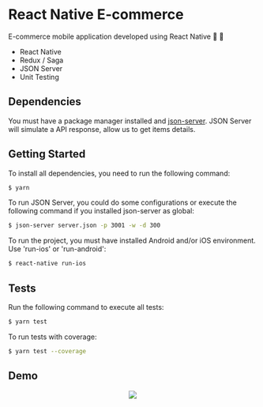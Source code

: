 # React Native E-commerce

E-commerce mobile application developed using React Native :necktie: :tophat:

- React Native
- Redux / Saga
- JSON Server
- Unit Testing

## Dependencies

You must have a package manager installed and [json-server](https://www.npmjs.com/package/json-server). JSON Server will simulate a API response, allow us to get items details.

## Getting Started

To install all dependencies, you need to run the following command:

```sh
$ yarn
```

To run JSON Server, you could do some configurations or execute the following command if you installed json-server as global:

```sh
$ json-server server.json -p 3001 -w -d 300
```

To run the project, you must have installed Android and/or iOS environment. Use 'run-ios' or 'run-android':

```sh
$ react-native run-ios
```

## Tests

Run the following command to execute all tests:

```sh
$ yarn test
```

To run tests with coverage:

```sh
$ yarn test --coverage
```

## Demo
<p align="center">
    <img src="https://media.giphy.com/media/KxscsDHNULQWXzmEQ7/giphy.gif">
</p>

